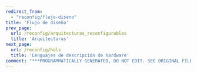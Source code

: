 ```yaml
---
redirect_from:
  - "reconfig/flujo-diseno"
title: 'Flujo de diseño'
prev_page:
  url: /reconfig/arquitecturas_reconfigurables
  title: 'Arquitecturas'
next_page:
  url: /reconfig/hdls
  title: 'Lenguajes de descripción de hardware'
comment: "***PROGRAMMATICALLY GENERATED, DO NOT EDIT. SEE ORIGINAL FILES IN /content***"
---
```

